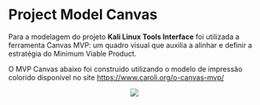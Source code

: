 # Project Model Canvas

Para a modelagem do projeto <b>Kali Linux Tools Interface</b> foi utilizada a ferramenta Canvas MVP: um quadro visual que auxilia a alinhar e definir a estratégia do Minimum Viable Product.

O MVP Canvas abaixo foi construido utilizando o modelo de impressão colorido disponivel no site <a href="https://www.caroli.org/o-canvas-mvp/">https://www.caroli.org/o-canvas-mvp/</a>

<p align="center">
	<img src="assets/images/mvp-canvas.png">
</p>
